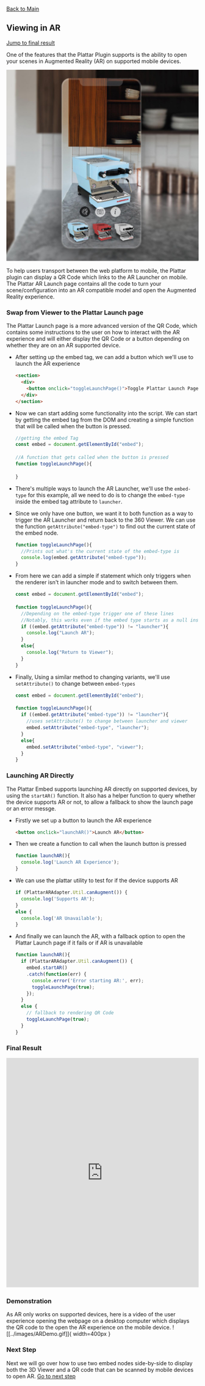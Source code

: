 [Back to Main](./)

## Viewing in AR

[Jump to final result](#final-result)

One of the features that the Plattar Plugin supports is the ability to open your scenes in Augmented Reality (AR) on supported mobile devices.

![ArFig](../images/ARFig.jpg)

To help users transport between the web platform to mobile, the Plattar plugin can display a QR Code which links to the AR Launcher on mobile. The Plattar AR Launch page contains all the code to turn your scene/configuration into an AR compatible model and open the Augmented Reality experience.

<!-- ### Swap from Viewer to a QR Code (Legacy Code)
The Plattar Embed supports displaying a QR Code on desktop devices for users to scan with their AR supported devices in order to see the AR Experience.

Plattar supports swapping between the 3D viewer and the QRCode, but due to the load times it can be easier to maintain two embeds, one for the Viewer and one for the QRCode. The [next doc](./maintain-viewer-and-qr.md) will explain how to do that, but for now we will use the legacy functions to do the switch.

-  First, we'll get the embed tag through the CMS and install the plattar plugin through a script tag. (If you need a refresher, you can go back to the [basic example](./loading-scene.md/#changing-between-scenes))

- Then add a function and button to do the switch:
  ```html
  <section>
    <div>
      <button onclick="toggleQRCode()">Toggle Plattar QRCode</button>
    </div>
  </section>
  ```
- And some Javascript to handle the button press
  ```javascript
  //getting the embed Tag
  const embed = document.getElementById("embed");

  //A function that gets called when the button is pressed
  function toggleQRCode(){

  }
  ``` -->

### Swap from Viewer to the Plattar Launch page
The Plattar Launch page is a more advanced version of the QR Code, which contains some instructions to the user on how to interact with the AR experience and will either display the QR Code or a button depending on whether they are on an AR supported device.

- After setting up the embed tag, we can add a button which we'll use to launch the AR experience
  ```html
  <section>
    <div>
      <button onclick="toggleLaunchPage()">Toggle Plattar Launch Page</button>
    </div>
  </section>

  ```
- Now we can start adding some functionality into the script. We can start by getting the embed tag from the DOM and creating a simple function that will be called when the button is pressed.

  ```javascript
  //getting the embed Tag
  const embed = document.getElementById("embed");

  //A function that gets called when the button is pressed
  function toggleLaunchPage(){

  }
  ```

- There's multiple ways to launch the AR Launcher, we'll use the `embed-type` for this example, all we need to do is to change the `embed-type` inside the embed tag attribute to `launcher`.

- Since we only have one button, we want it to both function as a way to trigger the AR Launcher and return back to the 360 Viewer. We can use the function ```getAttribute("embed-type")``` to find out the current state of the embed node.

  ```javascript
  function toggleLaunchPage(){
    //Prints out what's the current state of the embed-type is
    console.log(embed.getAttribute("embed-type"));
  }
  ```

- From here we can add a simple if statement which only triggers when the renderer isn't in launcher mode and to switch between them.

  ```javascript
  const embed = document.getElementById("embed");

  function toggleLaunchPage(){
    //Depending on the embed-type trigger one of these lines
    //Notably, this works even if the embed type starts as a null instead of viewer
    if ((embed.getAttribute("embed-type")) != "launcher"){
      console.log("Launch AR");
    }
    else{
      console.log("Return to Viewer");
    }
  }
  ```

- Finally, Using a similar method to changing variants, we'll use `setAttribute()` to change between `embed-types`

  ```javascript
  const embed = document.getElementById("embed");

  function toggleLaunchPage(){
    if ((embed.getAttribute("embed-type")) != "launcher"){
      //uses setAttribute() to change between launcher and viewer
      embed.setAttribute("embed-type", "launcher");
    }
    else{
      embed.setAttribute("embed-type", "viewer");
    }
  }
  ```

### Launching AR Directly
The Plattar Embed supports launching AR directly on supported devices, by using the `startAR()` function. It also has a helper function to query whether the device supports AR or not, to allow a fallback to show the launch page or an error messge.

- Firstly we set up a button to launch the AR experience
  ```html
  <button onclick="launchAR()">Launch AR</button>
  ```

- Then we create a function to call when the launch button is pressed
  ```javascript
  function launchAR(){
    console.log('Launch AR Experience');
  }
  ```

- We can use the plattar utility to test for if the device supports AR
  ```javascript
  if (PlattarARAdapter.Util.canAugment()) {
    console.log('Supports AR');
  }
  else {
    console.log('AR Unavailable');
  }
  ```

- And finally we can launch the AR, with a fallback option to open the Plattar Launch page if it fails or if AR is unavailable
  ```javascript
  function launchAR(){
    if (PlattarARAdapter.Util.canAugment()) {
      embed.startAR()
      .catch(function(err) {
        console.error('Error starting AR:', err);
        toggleLaunchPage(true);
      });
    }
    else {
      // fallback to rendering QR Code
      toggleLaunchPage(true);
    }
  }
  ```


### Final Result

<iframe height="600" style="width: 100%;" scrolling="no" title="Changing to AR Mode" src="https://codepen.io/plattar/embed/ZYzwJqe?default-tab=js%2Cresult&editable=true" frameborder="no" loading="lazy" allowtransparency="true" allowfullscreen="true">
  See the Pen <a href="https://codepen.io/plattar/pen/ZYzwJqe">
  Changing to AR Mode</a> by Plattar (<a href="https://codepen.io/plattar">@plattar</a>)
  on <a href="https://codepen.io">CodePen</a>.
</iframe>

### Demonstration
As AR only works on supported devices, here is a video of the user experience opening the webpage on a desktop computer which displays the QR code to the open the AR experience on the mobile device.
![[../images/ARDemo.gif]]{ width=400px }

### Next Step
Next we will go over how to use two embed nodes side-by-side to display both the 3D Viewer and a QR code that can be scanned by mobile devices to open AR.
[Go to next step](./maintain-viewer-and-qr.md)